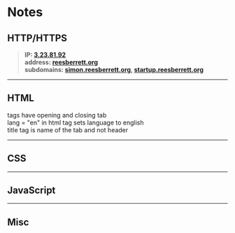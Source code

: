 # Notes

## HTTP/HTTPS

> **IP: [3.23.81.92](3.23.81.92)  
> address: [reesberrett.org](reesberrett.org)  
> subdomains: [simon.reesberrett.org](simon.reesberrett.org), [startup.reesberrett.org](startup.reesberrett.org)**  
---
## HTML

tags have opening and closing tab  
lang = "en" in html tag sets language to english  
title tag is name of the tab and not header  

---
## CSS
---
## JavaScript
---
## Misc
